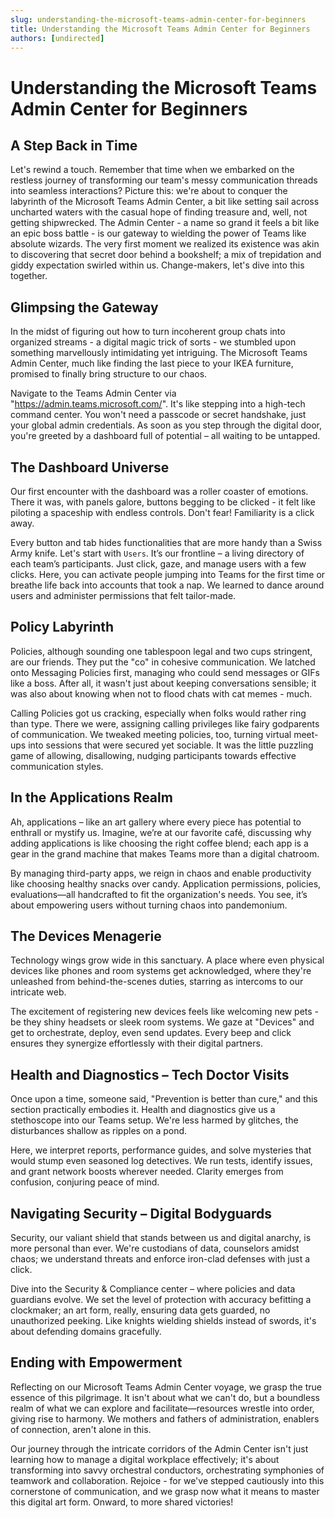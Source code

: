 ```yaml
---
slug: understanding-the-microsoft-teams-admin-center-for-beginners
title: Understanding the Microsoft Teams Admin Center for Beginners
authors: [undirected]
---
```



# Understanding the Microsoft Teams Admin Center for Beginners

## A Step Back in Time

Let's rewind a touch. Remember that time when we embarked on the restless journey of transforming our team's messy communication threads into seamless interactions? Picture this: we're about to conquer the labyrinth of the Microsoft Teams Admin Center, a bit like setting sail across uncharted waters with the casual hope of finding treasure and, well, not getting shipwrecked. The Admin Center - a name so grand it feels a bit like an epic boss battle - is our gateway to wielding the power of Teams like absolute wizards. The very first moment we realized its existence was akin to discovering that secret door behind a bookshelf; a mix of trepidation and giddy expectation swirled within us. Change-makers, let's dive into this together.

## Glimpsing the Gateway

In the midst of figuring out how to turn incoherent group chats into organized streams - a digital magic trick of sorts - we stumbled upon something marvellously intimidating yet intriguing. The Microsoft Teams Admin Center, much like finding the last piece to your IKEA furniture, promised to finally bring structure to our chaos. 

Navigate to the Teams Admin Center via "https://admin.teams.microsoft.com/". It's like stepping into a high-tech command center. You won't need a passcode or secret handshake, just your global admin credentials. As soon as you step through the digital door, you're greeted by a dashboard full of potential – all waiting to be untapped.

## The Dashboard Universe

Our first encounter with the dashboard was a roller coaster of emotions. There it was, with panels galore, buttons begging to be clicked - it felt like piloting a spaceship with endless controls. Don't fear! Familiarity is a click away.

Every button and tab hides functionalities that are more handy than a Swiss Army knife. Let's start with `Users`. It’s our frontline – a living directory of each team’s participants. Just click, gaze, and manage users with a few clicks. Here, you can activate people jumping into Teams for the first time or breathe life back into accounts that took a nap. We learned to dance around users and administer permissions that felt tailor-made.

## Policy Labyrinth

Policies, although sounding one tablespoon legal and two cups stringent, are our friends. They put the "co" in cohesive communication. We latched onto Messaging Policies first, managing who could send messages or GIFs like a boss. After all, it wasn't just about keeping conversations sensible; it was also about knowing when not to flood chats with cat memes - much.

Calling Policies got us cracking, especially when folks would rather ring than type. There we were, assigning calling privileges like fairy godparents of communication. We tweaked meeting policies, too, turning virtual meet-ups into sessions that were secured yet sociable. It was the little puzzling game of allowing, disallowing, nudging participants towards effective communication styles.

## In the Applications Realm

Ah, applications – like an art gallery where every piece has potential to enthrall or mystify us. Imagine, we’re at our favorite café, discussing why adding applications is like choosing the right coffee blend; each app is a gear in the grand machine that makes Teams more than a digital chatroom.

By managing third-party apps, we reign in chaos and enable productivity like choosing healthy snacks over candy. Application permissions, policies, evaluations—all handcrafted to fit the organization's needs. You see, it’s about empowering users without turning chaos into pandemonium.

## The Devices Menagerie

Technology wings grow wide in this sanctuary. A place where even physical devices like phones and room systems get acknowledged, where they're unleashed from behind-the-scenes duties, starring as intercoms to our intricate web.

The excitement of registering new devices feels like welcoming new pets - be they shiny headsets or sleek room systems. We gaze at "Devices" and get to orchestrate, deploy, even send updates. Every beep and click ensures they synergize effortlessly with their digital partners. 

## Health and Diagnostics – Tech Doctor Visits

Once upon a time, someone said, "Prevention is better than cure," and this section practically embodies it. Health and diagnostics give us a stethoscope into our Teams setup. We're less harmed by glitches, the disturbances shallow as ripples on a pond. 

Here, we interpret reports, performance guides, and solve mysteries that would stump even seasoned log detectives. We run tests, identify issues, and grant network boosts wherever needed. Clarity emerges from confusion, conjuring peace of mind.

## Navigating Security – Digital Bodyguards

Security, our valiant shield that stands between us and digital anarchy, is more personal than ever. We're custodians of data, counselors amidst chaos; we understand threats and enforce iron-clad defenses with just a click.

Dive into the Security & Compliance center – where policies and data guardians evolve. We set the level of protection with accuracy befitting a clockmaker; an art form, really, ensuring data gets guarded, no unauthorized peeking. Like knights wielding shields instead of swords, it's about defending domains gracefully.

## Ending with Empowerment

Reflecting on our Microsoft Teams Admin Center voyage, we grasp the true essence of this pilgrimage. It isn't about what we can't do, but a boundless realm of what we can explore and facilitate—resources wrestle into order, giving rise to harmony. We mothers and fathers of administration, enablers of connection, aren't alone in this.

Our journey through the intricate corridors of the Admin Center isn't just learning how to manage a digital workplace effectively; it's about transforming into savvy orchestral conductors, orchestrating symphonies of teamwork and collaboration. Rejoice - for we've stepped cautiously into this cornerstone of communication, and we grasp now what it means to master this digital art form. Onward, to more shared victories!